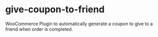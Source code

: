 # give-coupon-to-friend
WooCommerce Plugin to automatically generate a coupon to give to a friend when order is completed. 
